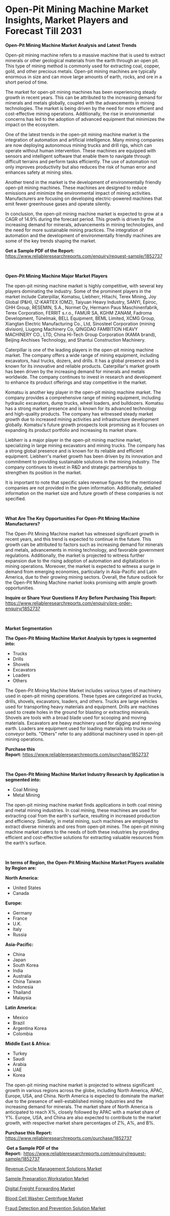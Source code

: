 <p><h1>Open-Pit Mining Machine Market Insights, Market Players and Forecast Till 2031</h1></p><p><strong>Open-Pit Mining Machine Market Analysis and Latest Trends</strong></p>
<p><p>Open-pit mining machine refers to a massive machine that is used to extract minerals or other geological materials from the earth through an open pit. This type of mining method is commonly used for extracting coal, copper, gold, and other precious metals. Open-pit mining machines are typically enormous in size and can move large amounts of earth, rocks, and ore in a short period of time.</p><p>The market for open-pit mining machines has been experiencing steady growth in recent years. This can be attributed to the increasing demand for minerals and metals globally, coupled with the advancements in mining technologies. The market is being driven by the need for more efficient and cost-effective mining operations. Additionally, the rise in environmental concerns has led to the adoption of advanced equipment that minimizes the impact on the ecosystem.</p><p>One of the latest trends in the open-pit mining machine market is the integration of automation and artificial intelligence. Many mining companies are now deploying autonomous mining trucks and drill rigs, which can operate without human intervention. These machines are equipped with sensors and intelligent software that enable them to navigate through difficult terrains and perform tasks efficiently. The use of automation not only improves productivity but also reduces the risk of human error and enhances safety at mining sites.</p><p>Another trend in the market is the development of environmentally friendly open-pit mining machines. These machines are designed to reduce emissions and minimize the environmental impact of mining activities. Manufacturers are focusing on developing electric-powered machines that emit fewer greenhouse gases and operate silently.</p><p>In conclusion, the open-pit mining machine market is expected to grow at a CAGR of 14.9% during the forecast period. This growth is driven by the increasing demand for minerals, advancements in mining technologies, and the need for more sustainable mining practices. The integration of automation and the development of environmentally friendly machines are some of the key trends shaping the market.</p></p>
<p><strong>Get a Sample PDF of the Report:&nbsp;</strong> <a href="https://www.reliableresearchreports.com/enquiry/request-sample/1852737">https://www.reliableresearchreports.com/enquiry/request-sample/1852737</a></p>
<p>&nbsp;</p>
<p><strong>Open-Pit Mining Machine Major Market Players</strong></p>
<p><p>The open-pit mining machine market is highly competitive, with several key players dominating the industry. Some of the prominent players in the market include Caterpillar, Komatsu, Liebherr, Hitachi, Terex Mining, Joy Global (P&H), IZ-KARTEX (OMZ), Taiyuan Heavy Industry, SANYI, Epiroc, GHH Group, RESEMIN, S.A., Normet Oy, Hermann Paus Maschinenfabrik, Terex Corporation, FERRIT s.r.o., FAMUR SA, KGHM ZANAM, Fadroma Development, Tünelmak, BELL Equipment, BEML Limited, XCMG Group, Xiangtan Electric Manufacturing Co., Ltd, Sinosteel Corporation (mining division), Liugong Machinery Co, QINGDAO FAMBITION HEAVY MACHINERY CO., LTD, China Hi-Tech Group Corporation (KAMA brand), Beijing Anchises Technology, and Shantui Construction Machinery.</p><p>Caterpillar is one of the leading players in the open-pit mining machine market. The company offers a wide range of mining equipment, including excavators, haul trucks, dozers, and drills. It has a global presence and is known for its innovative and reliable products. Caterpillar's market growth has been driven by the increasing demand for minerals and metals worldwide. The company continues to invest in research and development to enhance its product offerings and stay competitive in the market.</p><p>Komatsu is another key player in the open-pit mining machine market. The company provides a comprehensive range of mining equipment, including hydraulic excavators, dump trucks, wheel loaders, and bulldozers. Komatsu has a strong market presence and is known for its advanced technology and high-quality products. The company has witnessed steady market growth due to increased mining activities and infrastructure development globally. Komatsu's future growth prospects look promising as it focuses on expanding its product portfolio and increasing its market share.</p><p>Liebherr is a major player in the open-pit mining machine market, specializing in large mining excavators and mining trucks. The company has a strong global presence and is known for its reliable and efficient equipment. Liebherr's market growth has been driven by its innovation and commitment to providing sustainable solutions in the mining industry. The company continues to invest in R&D and strategic partnerships to strengthen its position in the market.</p><p>It is important to note that specific sales revenue figures for the mentioned companies are not provided in the given information. Additionally, detailed information on the market size and future growth of these companies is not specified.</p></p>
<p>&nbsp;</p>
<p><strong>What Are The Key Opportunities For Open-Pit Mining Machine Manufacturers?</strong></p>
<p><p>The Open-Pit Mining Machine market has witnessed significant growth in recent years, and this trend is expected to continue in the future. This growth can be attributed to factors such as increasing demand for minerals and metals, advancements in mining technology, and favorable government regulations. Additionally, the market is projected to witness further expansion due to the rising adoption of automation and digitalization in mining operations. Moreover, the market is expected to witness a surge in demand from emerging economies, particularly in Asia-Pacific and Latin America, due to their growing mining sectors. Overall, the future outlook for the Open-Pit Mining Machine market looks promising with ample growth opportunities.</p></p>
<p><strong>Inquire or Share Your Questions If Any Before Purchasing This Report:</strong> <a href="https://www.reliableresearchreports.com/enquiry/pre-order-enquiry/1852737">https://www.reliableresearchreports.com/enquiry/pre-order-enquiry/1852737</a></p>
<p>&nbsp;</p>
<p><strong>Market Segmentation</strong></p>
<p><strong>The Open-Pit Mining Machine Market Analysis by types is segmented into:</strong></p>
<p><ul><li>Trucks</li><li>Drills</li><li>Shovels</li><li>Excavators</li><li>Loaders</li><li>Others</li></ul></p>
<p><p>The Open-Pit Mining Machine Market includes various types of machinery used in open-pit mining operations. These types are categorized as trucks, drills, shovels, excavators, loaders, and others. Trucks are large vehicles used for transporting heavy materials and equipment. Drills are machines used to create holes in the ground for blasting or extracting minerals. Shovels are tools with a broad blade used for scooping and moving materials. Excavators are heavy machinery used for digging and removing earth. Loaders are equipment used for loading materials into trucks or conveyor belts. "Others" refer to any additional machinery used in open-pit mining operations.</p></p>
<p><strong>Purchase this Report:&nbsp;</strong><a href="https://www.reliableresearchreports.com/purchase/1852737">https://www.reliableresearchreports.com/purchase/1852737</a></p>
<p>&nbsp;</p>
<p><strong>The Open-Pit Mining Machine Market Industry Research by Application is segmented into:</strong></p>
<p><ul><li>Coal Mining</li><li>Metal Mining</li></ul></p>
<p><p>The open-pit mining machine market finds applications in both coal mining and metal mining industries. In coal mining, these machines are used for extracting coal from the earth's surface, resulting in increased production and efficiency. Similarly, in metal mining, such machines are employed to extract diverse minerals and ores from open-pit mines. The open-pit mining machine market caters to the needs of both these industries by providing efficient and cost-effective solutions for extracting valuable resources from the earth's surface.</p></p>
<p>&nbsp;</p>
<p><strong>In terms of Region, the Open-Pit Mining Machine Market Players available by Region are:</strong></p>
<p>
    <p> <strong> North America: </strong>
        <ul>
            <li>United States</li>
            <li>Canada</li>
        </ul>
        </p> 
    <p> <strong> Europe: </strong>
        <ul>
            <li>Germany</li>
            <li>France</li>
            <li>U.K.</li>
            <li>Italy</li>
            <li>Russia</li>
        </ul>
        </p> 
    <p> <strong> Asia-Pacific: </strong>
        <ul>
            <li>China</li>
            <li>Japan</li>
            <li>South Korea</li>
            <li>India</li>
            <li>Australia</li>
            <li>China Taiwan</li>
            <li>Indonesia</li>
            <li>Thailand</li>
            <li>Malaysia</li>
        </ul>
        </p> 
    <p> <strong> Latin America: </strong>
        <ul>
            <li>Mexico</li>
            <li>Brazil</li>
            <li>Argentina Korea</li>
            <li>Colombia</li>
        </ul>
        </p> 
    <p> <strong> Middle East & Africa: </strong>
        <ul>
            <li>Turkey</li>
            <li>Saudi</li>
            <li>Arabia</li>
            <li>UAE</li>
            <li>Korea</li>
        </ul>
    </p>
    </p>
<p><p>The open-pit mining machine market is projected to witness significant growth in various regions across the globe, including North America, APAC, Europe, USA, and China. North America is expected to dominate the market due to the presence of well-established mining industries and the increasing demand for minerals. The market share of North America is anticipated to reach X%, closely followed by APAC with a market share of Y%. Europe, USA, and China are also expected to contribute to the market growth, with respective market share percentages of Z%, A%, and B%.</p></p>
<p><strong>Purchase this Report: </strong><a href="https://www.reliableresearchreports.com/purchase/1852737">https://www.reliableresearchreports.com/purchase/1852737</a></p>
<p>&nbsp;<strong>Get a Sample PDF of the Report:&nbsp;&nbsp;</strong><a href="https://www.reliableresearchreports.com/enquiry/request-sample/1852737">https://www.reliableresearchreports.com/enquiry/request-sample/1852737</a></p>
<p><strong></strong></p>
<p><p><a href="https://medium.com/@brendamoreno1988/revenue-cycle-management-solutions-market-size-reveals-the-best-marketing-channels-in-global-a69f043445c0">Revenue Cycle Management Solutions Market</a></p><p><a href="https://github.com/kholmovskayalyudmila/Market-Research-Report-List-2/blob/main/sample-preparation-workstation-market.md">Sample Preparation Workstation Market</a></p><p><a href="https://medium.com/@brendamoreno1988/digital-freight-forwarding-market-share-evolution-and-market-growth-trends-2023-2030-43d178580e05">Digital Freight Forwarding Market</a></p><p><a href="https://github.com/zebdakicsin/Market-Research-Report-List-2/blob/main/blood-cell-washer-centrifuge-market.md">Blood Cell Washer Centrifuge Market</a></p><p><a href="https://medium.com/@brendamoreno1988/fraud-detection-and-prevention-solution-market-competitive-analysis-market-trends-and-forecast-to-286cfe66562d">Fraud Detection and Prevention Solution Market</a></p></p>
